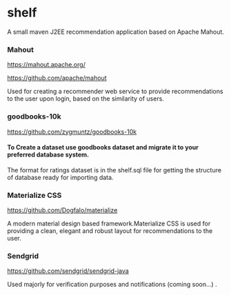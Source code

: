 # shelf
A small maven J2EE recommendation application based on Apache Mahout.

### Mahout

https://mahout.apache.org/

https://github.com/apache/mahout

Used for creating a recommender web service to provide recommendations to the user upon login, based on the similarity of users.

### goodbooks-10k

https://github.com/zygmuntz/goodbooks-10k

#### To Create a dataset use goodbooks dataset and migrate it to your preferred database system.


The format for ratings dataset is in the shelf.sql file for getting the structure of database ready for importing data.


### Materialize CSS

https://github.com/Dogfalo/materialize

A modern material design based framework.Materialize CSS is used for providing a clean, elegant and robust layout for recommendations to the user.

### Sendgrid

https://github.com/sendgrid/sendgrid-java

Used majorly for verification purposes and notifications (coming soon...) .
